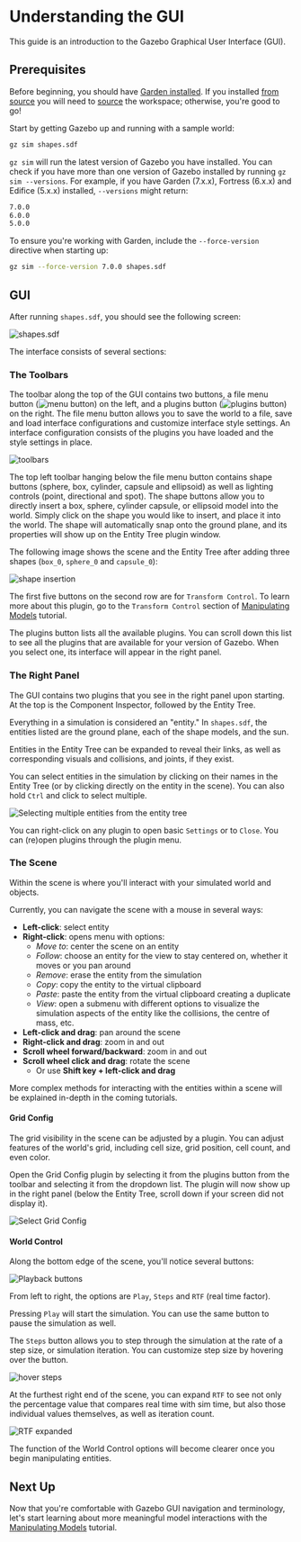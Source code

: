 # Understanding the GUI

This guide is an introduction to the Gazebo Graphical User Interface (GUI).

## Prerequisites

Before beginning, you should have [Garden installed](/docs/garden/install).
If you installed [from source](/docs/garden/install)
you will need to [source](/docs/garden/install_ubuntu_src#using-the-workspace) the workspace;
otherwise, you're good to go!

Start by getting Gazebo up and running with a sample world:

```bash
gz sim shapes.sdf
```

`gz sim` will run the latest version of Gazebo you have installed.
You can check if you have more than one version of Gazebo installed by running `gz sim --versions`.
For example, if you have Garden (7.x.x), Fortress (6.x.x) and Edifice (5.x.x) installed, `--versions` might return:

```bash
7.0.0
6.0.0
5.0.0
```

To ensure you're working with Garden, include the `--force-version` directive when starting up:

```bash
gz sim --force-version 7.0.0 shapes.sdf
```

## GUI

After running `shapes.sdf`, you should see the following screen:

![shapes.sdf](tutorials/gui/shapes.png)

The interface consists of several sections:

### The Toolbars

The toolbar along the top of the GUI contains two buttons, a file menu button (![menu button](tutorials/gui/menu_btn.png)) on the left, and a plugins button (![plugins button](tutorials/gui/plugins_btn.png)) on the right.
The file menu button allows you to save the world to a file, save and load interface configurations and customize interface style settings.
An interface configuration consists of the plugins you have loaded and the style settings in place.

![toolbars](tutorials/gui/toolbars.png)

The top left toolbar hanging below the file menu button contains shape buttons (sphere, box, cylinder, capsule and ellipsoid) as well as lighting controls (point, directional and spot). 
The shape buttons allow you to directly insert a box, sphere, cylinder capsule, or ellipsoid model into the world.
Simply click on the shape you would like to insert, and place it into the world.
The shape will automatically snap onto the ground plane, and its properties will show up on the Entity Tree plugin window.

The following image shows the scene and the Entity Tree after adding three shapes (`box_0`, `sphere_0` and `capsule_0`):

![shape insertion](tutorials/gui/shape_insertion.png)

The first five buttons on the second row are for `Transform Control`. 
To learn more about this plugin, go to the `Transform Control` section of [Manipulating Models](manipulating_models) tutorial.

The plugins button lists all the available plugins.
You can scroll down this list to see all the plugins that are available for your version of Gazebo.
When you select one, its interface will appear in the right panel.

### The Right Panel

The GUI contains two plugins that you see in the right panel upon starting.
At the top is the Component Inspector, followed by the Entity Tree.

Everything in a simulation is considered an "entity."
In `shapes.sdf`, the entities listed are the ground plane, each of the shape models, and the sun.

Entities in the Entity Tree can be expanded to reveal their links, as well as corresponding visuals and collisions, and joints, if they exist.

You can select entities in the simulation by clicking on their names in the Entity Tree (or by clicking directly on the entity in the scene).
You can also hold `Ctrl` and click to select multiple.

![Selecting multiple entities from the entity tree](tutorials/gui/entity_select.png)

You can right-click on any plugin to open basic `Settings` or to `Close`.
You can (re)open plugins through the plugin menu. 

### The Scene

Within the scene is where you'll interact with your simulated world and objects.

Currently, you can navigate the scene with a mouse in several ways:

* **Left-click**: select entity
* **Right-click**: opens menu with options:
  * *Move to*: center the scene on an entity
  * *Follow*: choose an entity for the view to  stay centered on, whether it moves or you pan around
  * *Remove*: erase the entity from the simulation
  * *Copy*: copy the entity to the virtual clipboard
  * *Paste*: paste the entity from the virtual clipboard creating a duplicate
  * *View*: open a submenu with different options to visualize the simulation aspects of the entity like the collisions, the centre of mass, etc.
* **Left-click and drag**: pan around the scene
* **Right-click and drag**: zoom in and out
* **Scroll wheel forward/backward**: zoom in and out
* **Scroll wheel click and drag**: rotate the scene
  * Or use **Shift key + left-click and drag**

More complex methods for interacting with the entities within a scene will be explained in-depth in the coming tutorials.

#### Grid Config

The grid visibility in the scene can be adjusted by a plugin.
You can adjust features of the world's grid, including cell size, grid position, cell count, and even color.

Open the Grid Config plugin by selecting it from the plugins button from the toolbar and selecting it from the dropdown list. 
The plugin will now show up in the right panel (below the Entity Tree, scroll down if your screen did not display it).

![Select Grid Config](tutorials/gui/grid_config.png)

#### World Control

Along the bottom edge of the scene, you'll notice several buttons:

![Playback buttons](tutorials/gui/playback.png)

From left to right, the options are `Play`, `Steps` and `RTF` (real time factor).

Pressing `Play` will start the simulation.
You can use the same button to pause the simulation as well.

The `Steps` button allows you to step through the simulation at the rate of a step size, or simulation iteration.
You can customize step size by hovering over the button.

![hover steps](tutorials/gui/hover_steps.png)

At the furthest right end of the scene, you can expand `RTF` to see not only the percentage value that compares real time with sim time, but also those individual values themselves, as well as iteration count.

![RTF expanded](tutorials/gui/rtf_expanded.png)

The function of the World Control options will become clearer once you begin manipulating entities.

## Next Up

Now that you're comfortable with Gazebo GUI navigation and terminology, let's start learning about more meaningful model interactions with the [Manipulating Models](manipulating_models) tutorial.
